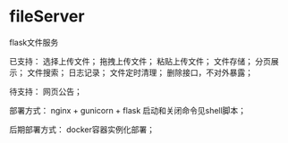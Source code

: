 # fileServer
flask文件服务

已支持：
选择上传文件；
拖拽上传文件；
粘贴上传文件；
文件存储；
分页展示；
文件搜索；
日志记录；
文件定时清理；
删除接口，不对外暴露；

待支持：
网页公告；

部署方式：
nginx + gunicorn + flask
启动和关闭命令见shell脚本；

后期部署方式：
docker容器实例化部署；
